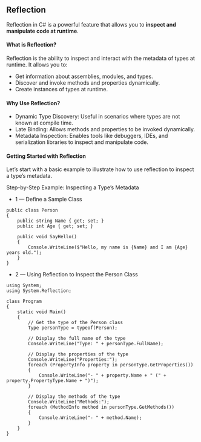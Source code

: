 ## Reflection
Reflection in C# is a powerful feature that allows you to **inspect and manipulate code at runtime**.

#### What is Reflection?
Reflection is the ability to inspect and interact with the metadata of types at runtime. It allows you to:

- Get information about assemblies, modules, and types.
- Discover and invoke methods and properties dynamically.
- Create instances of types at runtime.

#### Why Use Reflection?
- Dynamic Type Discovery: Useful in scenarios where types are not known at compile time.
- Late Binding: Allows methods and properties to be invoked dynamically.
- Metadata Inspection: Enables tools like debuggers, IDEs, and serialization libraries to inspect and manipulate code.

#### Getting Started with Reflection
Let’s start with a basic example to illustrate how to use reflection to inspect a type’s metadata.

Step-by-Step Example: Inspecting a Type’s Metadata
- 1 — Define a Sample Class
```
public class Person
{
    public string Name { get; set; }
    public int Age { get; set; }

    public void SayHello()
    {
        Console.WriteLine($"Hello, my name is {Name} and I am {Age} years old.");
    }
}
```
- 2 — Using Reflection to Inspect the Person Class
```
using System;
using System.Reflection;

class Program
{
    static void Main()
    {
        // Get the type of the Person class
        Type personType = typeof(Person);

        // Display the full name of the type
        Console.WriteLine("Type: " + personType.FullName);

        // Display the properties of the type
        Console.WriteLine("Properties:");
        foreach (PropertyInfo property in personType.GetProperties())
        {
            Console.WriteLine("- " + property.Name + " (" + property.PropertyType.Name + ")");
        }

        // Display the methods of the type
        Console.WriteLine("Methods:");
        foreach (MethodInfo method in personType.GetMethods())
        {
            Console.WriteLine("- " + method.Name);
        }
    }
}
```
